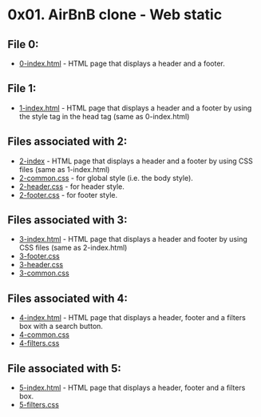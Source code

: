 # 0x01. AirBnB clone - Web static

## File 0:
* [0-index.html](./0-index.html) -  HTML page that displays a header and a footer.

## File 1:
* [1-index.html](./1-index.html) - HTML page that displays a header and a footer by using the style tag in the head tag (same as 0-index.html)

## Files associated with 2:
* [2-index](./2-index.html) - HTML page that displays a header and a footer by using CSS files (same as 1-index.html)
* [2-common.css](./styles/2-common.css) - for global style (i.e. the body style).
* [2-header.css](./styles/2-header.css) - for header style.
* [2-footer.css](./styles/2-footer.css) -  for footer style.

## Files associated with 3:
* [3-index.html](./3-index.html) - HTML page that displays a header and footer by using CSS files (same as 2-index.html)
* [3-footer.css](./styles/3-footer.css)
* [3-header.css](./styles/3-header.css)
* [3-common.css](./styles/3-common.css)

## Files associated with 4:
* [4-index.html](./4-index.html) - HTML page that displays a header, footer and a filters box with a search button.
* [4-common.css](./styles/4-common.css)
* [4-filters.css](./styles/4-filters.css)

## File associated with 5:
* [5-index.html](./5-index.html) - HTML page that displays a header, footer and a filters box.
* [5-filters.css](./styles/5-filters.css)
